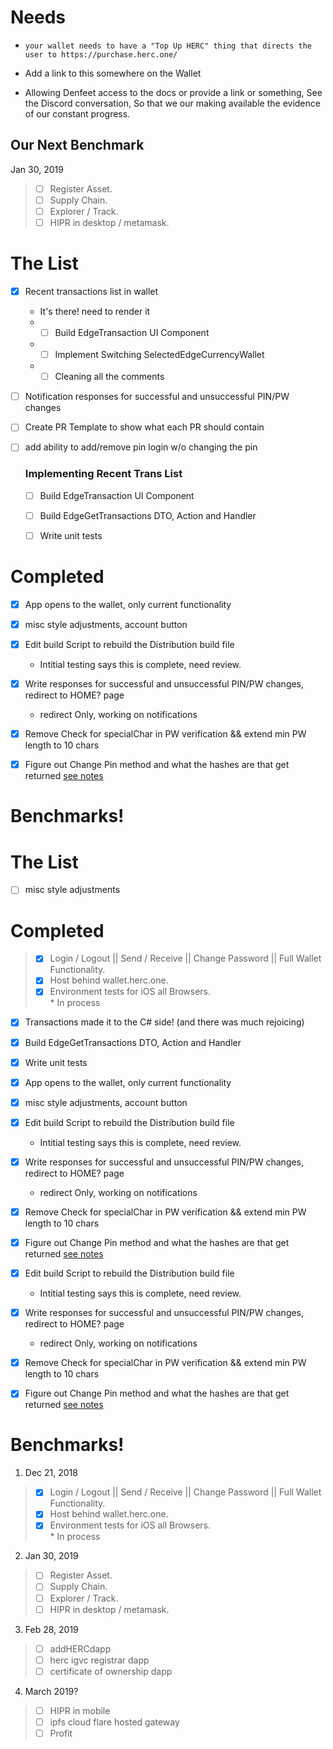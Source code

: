 # Needs
*  `your wallet needs to have a "Top Up HERC" thing that directs the    user to https://purchase.herc.one/`
*  Add a link to this somewhere on the Wallet

* Allowing Denfeet access to the docs or provide a link or       something, See the Discord conversation, So that we our making available the evidence of our constant progress.  

## Our Next Benchmark

 Jan 30, 2019 
> - [ ] Register Asset.   
> - [ ] Supply Chain.   
> - [ ] Explorer  / Track.  
> - [ ] HIPR in desktop / metamask.   

# The List
- [x] Recent transactions list in wallet
   * It's there! need to render it  
    * -[ ]  Build EdgeTransaction UI Component
    * -[ ]  Implement Switching SelectedEdgeCurrencyWallet
    * -[ ]  Cleaning all the comments
- [ ] Notification responses for successful and unsuccessful PIN/PW changes     
- [ ] Create PR Template to show what each PR should contain
- [ ] add ability to add/remove pin login w/o changing the pin
  
  ### Implementing Recent Trans List
  -[ ] Build EdgeTransaction UI Component
  -[ ] Build EdgeGetTransactions DTO, Action and Handler
  -[ ] Write unit tests


# Completed

  -[X]  App opens to the wallet, only current functionality

  -[X]  misc style adjustments, account button

  -[X]  Edit build Script to rebuild the Distribution build file 
      *  Intitial testing says this is complete, need review. 
 
  -[X]  Write responses for successful and unsuccessful PIN/PW changes, redirect to HOME? page    
      * redirect Only, working on notifications
  -[x]  Remove Check for specialChar in PW verification && extend min PW length to 10 chars
 
  
  
  -[x] Figure out Change Pin method and what the hashes are that get returned
    [see notes](https://herculesone.visualstudio.com/Hercules/_git/HercPwa?path=%2FDocumentation%2FDeveloperNotebook%2FStack%2F2018-12%2F2018-12-11.md&version=GBRoundHouseEdit&_a=contents&line=8&lineStyle=plain&lineEnd=9&lineStartColumn=1&lineEndColumn=1)
# Benchmarks!
# The List

-[ ] misc style adjustments

# Completed
> - [x] Login / Logout || Send / Receive || Change Password || Full Wallet Functionality.  
> - [x] Host behind wallet.herc.one.   
> - [x] Environment tests for iOS all Browsers.  
    *  In process

  -[x] Transactions made it to the C# side! (and there was much rejoicing)
  
  -[x] Build EdgeGetTransactions DTO, Action and Handler
  
  -[x] Write unit tests

  -[X]  App opens to the wallet, only current functionality

  -[X]  misc style adjustments, account button

  -[X]  Edit build Script to rebuild the Distribution build file 
      *  Intitial testing says this is complete, need review. 
 
  -[X]  Write responses for successful and unsuccessful PIN/PW changes, redirect to HOME? page    
      * redirect Only, working on notifications
  -[x]  Remove Check for specialChar in PW verification && extend min PW length to 10 chars
 
  -[x] Figure out Change Pin method and what the hashes are that get returned
    [see notes](https://herculesone.visualstudio.com/Hercules/_git/HercPwa?path=%2FDocumentation%2FDeveloperNotebook%2FStack%2F2018-12%2F2018-12-11.md&version=GBRoundHouseEdit&_a=contents&line=8&lineStyle=plain&lineEnd=9&lineStartColumn=1&lineEndColumn=1)

  -[X]  Edit build Script to rebuild the Distribution build file 
      *  Intitial testing says this is complete, need review. 
 
  -[X]  Write responses for successful and unsuccessful PIN/PW changes, redirect to HOME? page    
      * redirect Only, working on notifications
  -[x]  Remove Check for specialChar in PW verification && extend min PW length to 10 chars
 
  -[x] Figure out Change Pin method and what the hashes are that get returned
    [see notes](https://herculesone.visualstudio.com/Hercules/_git/HercPwa?path=%2FDocumentation%2FDeveloperNotebook%2FStack%2F2018-12%2F2018-12-11.md&version=GBRoundHouseEdit&_a=contents&line=8&lineStyle=plain&lineEnd=9&lineStartColumn=1&lineEndColumn=1)

# Benchmarks!
 1. Dec 21, 2018
> - [x] Login / Logout || Send / Receive || Change Password || Full Wallet Functionality.  
> - [x] Host behind wallet.herc.one.   
> - [x] Environment tests for iOS all Browsers.  
    *  In process

2. Jan 30, 2019 
> - [ ] Register Asset.   
> - [ ] Supply Chain.   
> - [ ] Explorer  / Track.  
> - [ ] HIPR in desktop / metamask.   

3. Feb 28, 2019
> - [ ] addHERCdapp 
> - [ ] herc igvc registrar dapp 
> - [ ] certificate of ownership dapp 


4. March 2019?  
> - [ ]  HIPR in mobile 
> - [ ]  ipfs cloud flare hosted gateway 
> - [ ] Profit